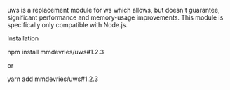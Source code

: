 uws is a replacement module for ws which allows, but doesn't guarantee, significant performance and memory-usage improvements. This module is specifically only compatible with Node.js.

Installation

npm install mmdevries/uws#1.2.3

or

yarn add mmdevries/uws#1.2.3

